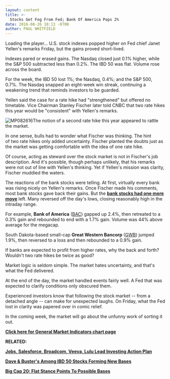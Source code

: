 ```yaml
---
layout: content
title: >-
  Stocks Get Fog From Fed; Bank Of America Pops 2%
date: 2016-08-26 18:13 -0700
author: PAUL WHITFIELD
---
```






Loading the player...
U.S. stock indexes popped higher on Fed chief Janet Yellen's remarks Friday, but the gains proved short-lived.


Indexes pared or erased gains. The Nasdaq closed just 0.1% higher, while the S&P 500 subtracted less than 0.2%. The IBD 50 was flat. Volume rose across the board.


For the week, the IBD 50 lost 1%; the Nasdaq, 0.4%; and the S&P 500, 0.7%. The Nasdaq snapped an eight-week win streak, continuing a weakening trend that reminds investors to be guarded.


Yellen said the case for a rate hike had "strengthened" but offered no timetable. Vice Chairman Stanley Fischer later told CNBC that two rate hikes this year would be "consistent" with Yellen's remarks.


![MP082616](https://www.investors.com/wp-content/uploads/2016/08/MP082616-181x300.jpg)The notion of a second rate hike this year appeared to rattle the market.


In one sense, bulls had to wonder what Fischer was thinking. The hint of two rate hikes only added uncertainty. Fischer planted the doubts just as the market was getting comfortable with the idea of one rate hike.


Of course, acting as steward over the stock market is not in Fischer's job description. And it's possible, though perhaps unlikely, that his remarks were not out of line with Yellen's thinking. Yet if Yellen's mission was clarity, Fischer muddied the waters.


The reactions of the bank stocks were telling. At first, virtually every bank was rising nicely on Yellen's remarks. Once Fischer made his comments, most bank stocks gave back their gains. But the [**bank stocks had one more move**](https://www.investors.com/news/jpmorgan-bank-of-america-other-banks-up-on-strengthened-yellen/) left. Many reversed off the day's lows, closing reasonably high in the intraday range.


For example, **Bank of America** ([BAC](https://research.investors.com/quote.aspx?symbol=BAC)) gapped up 2.4%, then retreated to a 0.3% gain and rebounded to end with a 1.7% gain. Volume was 44% above average for the megacap.


South Dakota-based small-cap **Great Western Bancorp** ([GWB](https://research.investors.com/quote.aspx?symbol=GWB)) jumped 1.9%, then reversed to a loss and then rebounded to a 0.9% gain.


If banks are expected to profit from higher rates, why the back and forth? Wouldn't two rate hikes be twice as good?


Market logic is seldom simple. The market hates uncertainty, and that's what the Fed delivered.


At the end of the day, the market handled events fairly well. A Fed that was expected to clarify conditions only obscured them.


Experienced investors know that following the stock market -- from a detached angle -- can make for unexpected laughs. On Friday, what the Fed lost in clarity was papered over in comic relief.


In the coming week, the market will go about the unfunny work of sorting it out.


**[Click here for General Market Indicators chart page](https://www.investors.com/wp-content/uploads/2016/08/GMI_082916.pdf)**


**RELATED:**


[**Jobs, Salesforce, Broadcom, Veeva, Lulu Lead Investing Action Plan**](https://www.investors.com/research/investing-action-plan/action-plan/)


[**Dave & Buster's Among IBD 50 Stocks Forming New Bases**](https://www.investors.com/stock-lists/ibd-50/dave-busters-among-ibd-50-stocks-forming-new-bases/)


[**Big Cap 20: Flat Stance Points To Possible Bases**](https://www.investors.com/stock-lists/ibd-big-cap-20/big-cap-20-flat-stance-points-to-possible-bases/)




